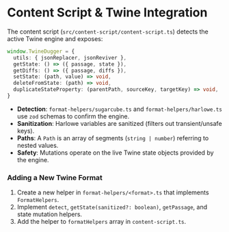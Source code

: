 # Content Script & Twine Integration

The content script (`src/content-script/content-script.ts`) detects the active Twine engine and exposes:

```ts
window.TwineDugger = {
  utils: { jsonReplacer, jsonReviver },
  getState: () => ({ passage, state }),
  getDiffs: () => ({ passage, diffs }),
  setState: (path, value) => void,
  deleteFromState: (path) => void,
  duplicateStateProperty: (parentPath, sourceKey, targetKey) => void,
}
```

- **Detection**: `format-helpers/sugarcube.ts` and `format-helpers/harlowe.ts` use `zod` schemas to confirm the engine.
- **Sanitization**: Harlowe variables are sanitized (filters out transient/unsafe keys).
- **Paths**: A `Path` is an array of segments (`string | number`) referring to nested values.
- **Safety**: Mutations operate on the live Twine state objects provided by the engine.

### Adding a New Twine Format
1. Create a new helper in `format-helpers/<format>.ts` that implements `FormatHelpers`.
2. Implement `detect`, `getState(sanitized?: boolean)`, `getPassage`, and state mutation helpers.
3. Add the helper to `formatHelpers` array in `content-script.ts`.
